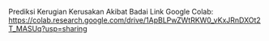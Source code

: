 Prediksi Kerugian Kerusakan Akibat Badai
Link Google Colab:
https://colab.research.google.com/drive/1ApBLPwZWtRKW0_vKxJRnDXOt2T_MASUq?usp=sharing
